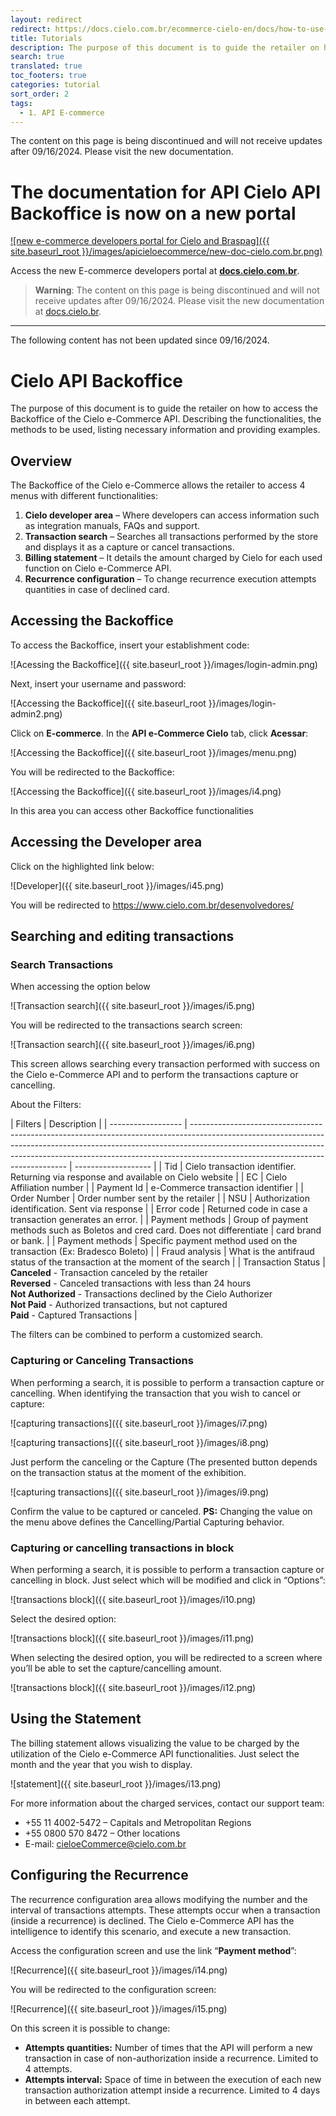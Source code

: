 ```yaml
---
layout: redirect
redirect: https://docs.cielo.com.br/ecommerce-cielo-en/docs/how-to-use-cielo-portal
title: Tutorials
description: The purpose of this document is to guide the retailer on how to access the Backoffice of the Cielo e-Commerce API. Describing the functionalities, the methods to be used, listing necessary information and providing examples.
search: true
translated: true
toc_footers: true
categories: tutorial
sort_order: 2
tags:
  - 1. API E-commerce
---
```


<aside class="warning"> The content on this page is being discontinued and will not receive updates after 09/16/2024. Please visit the new documentation.</aside>

# The documentation for API Cielo API Backoffice is now on a new portal

[![new e-commerce developers portal for Cielo and Braspag]({{ site.baseurl_root }}/images/apicieloecommerce/new-doc-cielo.com.br.png)](https://docs.cielo.com.br/english)

Access the new E-commerce developers portal at **[docs.cielo.com.br](https://docs.cielo.com.br/english)**.

> **Warning**: The content on this page is being discontinued and will not receive updates after 09/16/2024. Please visit the new documentation at [docs.cielo.br](https://docs.cielo.com.br/ecommerce-cielo-en/docs/how-to-use-cielo-portal).

--------------------------------------------------------------------------------------------------------------------------

<aside class="warning"> The following content has not been updated since 09/16/2024.</aside>


# Cielo API Backoffice

The purpose of this document is to guide the retailer on how to access the Backoffice of the Cielo e-Commerce API. Describing the functionalities, the methods to be used, listing necessary information and providing examples.

## Overview

The Backoffice of the Cielo e-Commerce allows the retailer to access 4 menus with different functionalities:

1. **Cielo developer area** – Where developers can access information such as integration manuals, FAQs and support.
2. **Transaction search** – Searches all transactions performed by the store and displays it as a capture or cancel transactions.
3. **Billing statement** – It details the amount charged by Cielo for each used function on Cielo e-Commerce API.
4. **Recurrence configuration** – To change recurrence execution attempts quantities in case of declined card.

## Accessing the Backoffice

To access the Backoffice, insert your establishment code:

![Acessing the Backoffice]({{ site.baseurl_root }}/images/login-admin.png)

Next, insert your username and password:

![Accessing the Backoffice]({{ site.baseurl_root }}/images/login-admin2.png)

Click on **E-commerce**. In the **API e-Commerce Cielo** tab, click **Acessar**:

![Accessing the Backoffice]({{ site.baseurl_root }}/images/menu.png)

You will be redirected to the Backoffice:

![Accessing the Backoffice]({{ site.baseurl_root }}/images/i4.png)

In this area you can access other Backoffice functionalities

## Accessing the Developer area

Click on the highlighted link below:

![Developer]({{ site.baseurl_root }}/images/i45.png)

You will be redirected to <https://www.cielo.com.br/desenvolvedores/>

## Searching and editing transactions

### Search Transactions

When accessing the option below

![Transaction search]({{ site.baseurl_root }}/images/i5.png)

You will be redirected to the transactions search screen:

![Transaction search]({{ site.baseurl_root }}/images/i6.png)

This screen allows searching every transaction performed with success on the Cielo e-Commerce API and to perform the transactions capture or cancelling.

About the Filters:

| Filters            | Description                                                                                                                                                                                                                                                                               |
| ------------------ | ----------------------------------------------------------------------------------------------------------------------------------------------------------------------------------------------------------------------------------------------------------------------------------------- | ------------------- |
| Tid                | Cielo transaction identifier. Returning via response and available on Cielo website                                                                                                                                                                                                       |
| EC                 | Cielo Affiliation number                                                                                                                                                                                                                                                                  |
| Payment Id         | e-Commerce transaction identifier                                                                                                                                                                                                                                                         |
| Order Number       | Order number sent by the retailer                                                                                                                                                                                                                                                         |
| NSU                | Authorization identification. Sent via response                                                                                                                                                                                                                                           |
| Error code         | Returned code in case a transaction generates an error.                                                                                                                                                                                                                                   |
| Payment methods    | Group of payment methods such as Boletos and cred card. Does not differentiate                                                                                                                                                                                                            | card brand or bank. |
| Payment methods    | Specific payment method used on the transaction (Ex: Bradesco Boleto)                                                                                                                                                                                                                     |
| Fraud analysis     | What is the antifraud status of the transaction at the moment of the search                                                                                                                                                                                                               |
| Transaction Status | **Canceled** - Transaction canceled by the retailer<br>**Reversed** - Canceled transactions with less than 24 hours<br>**Not Authorized** - Transactions declined by the Cielo Authorizer<br>**Not Paid** - Authorized transactions, but not captured<br>**Paid** - Captured Transactions |

The filters can be combined to perform a customized search.

### Capturing or Canceling Transactions

When performing a search, it is possible to perform a transaction capture or cancelling. When identifying the transaction that you wish to cancel or capture:

![capturing transactions]({{ site.baseurl_root }}/images/i7.png)

![capturing transactions]({{ site.baseurl_root }}/images/i8.png)

Just perform the canceling or the Capture (The presented button depends on the transaction status at the moment of the exhibition.

![capturing transactions]({{ site.baseurl_root }}/images/i9.png)

Confirm the value to be captured or canceled.
**PS:** Changing the value on the menu above defines the Cancelling/Partial Capturing behavior.

### Capturing or cancelling transactions in block

When performing a search, it is possible to perform a transaction capture or cancelling in block. Just select which will be modified and click in “Options”:

![transactions block]({{ site.baseurl_root }}/images/i10.png)

Select the desired option:

![transactions block]({{ site.baseurl_root }}/images/i11.png)

When selecting the desired option, you will be redirected to a screen where you’ll be able to set the capture/cancelling amount.

![transactions block]({{ site.baseurl_root }}/images/i12.png)

## Using the Statement

The billing statement allows visualizing the value to be charged by the utilization of the Cielo e-Commerce API functionalities. Just select the month and the year that you wish to display.

![statement]({{ site.baseurl_root }}/images/i13.png)

For more information about the charged services, contact our support team:

- +55 11 4002-5472 – Capitals and Metropolitan Regions
- +55 0800 570 8472 – Other locations
- E-mail: cieloeCommerce@cielo.com.br

## Configuring the Recurrence

The recurrence configuration area allows modifying the number and the interval of transactions attempts. These attempts occur when a transaction (inside a recurrence) is declined. The Cielo e-Commerce API has the intelligence to identify this scenario, and execute a new transaction.

Access the configuration screen and use the link “**Payment method**”:

![Recurrence]({{ site.baseurl_root }}/images/i14.png)

You will be redirected to the configuration screen:

![Recurrence]({{ site.baseurl_root }}/images/i15.png)

On this screen it is possible to change:

- **Attempts quantities:** Number of times that the API will perform a new transaction in case of non-authorization inside a recurrence. Limited to 4 attempts.
- **Attempts interval:** Space of time in between the execution of each new transaction authorization attempt inside a recurrence. Limited to 4 days in between each attempt.
